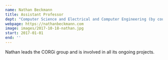 ```yaml
---
name: Nathan Beckmann
title: Assistant Professor
dept: "Computer Science and Electrical and Computer Engineering (by courtesy)"
webpage: https://nathanbeckmann.com
image: images/2017-10-18-nathan.jpg
start: 2017-01-01
end: ''
---
```


Nathan leads the CORGi group and is involved in all its ongoing projects.
